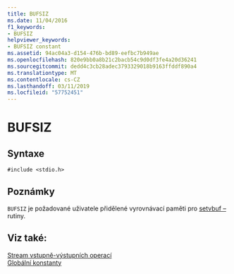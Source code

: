```yaml
---
title: BUFSIZ
ms.date: 11/04/2016
f1_keywords:
- BUFSIZ
helpviewer_keywords:
- BUFSIZ constant
ms.assetid: 94ac04a3-d154-476b-bd89-eefbc7b949ae
ms.openlocfilehash: 820e9bb0a8b21c2bacb54c9d0df3fe4a20d36241
ms.sourcegitcommit: dedd4c3cb28adec3793329018b9163ffddf890a4
ms.translationtype: MT
ms.contentlocale: cs-CZ
ms.lasthandoff: 03/11/2019
ms.locfileid: "57752451"
---
```

# <a name="bufsiz"></a>BUFSIZ

## <a name="syntax"></a>Syntaxe

```
#include <stdio.h>
```

## <a name="remarks"></a>Poznámky

`BUFSIZ` je požadované uživatele přidělené vyrovnávací paměti pro [setvbuf –](../c-runtime-library/reference/setvbuf.md) rutiny.

## <a name="see-also"></a>Viz také:

[Stream vstupně-výstupních operací](../c-runtime-library/stream-i-o.md)<br/>
[Globální konstanty](../c-runtime-library/global-constants.md)
